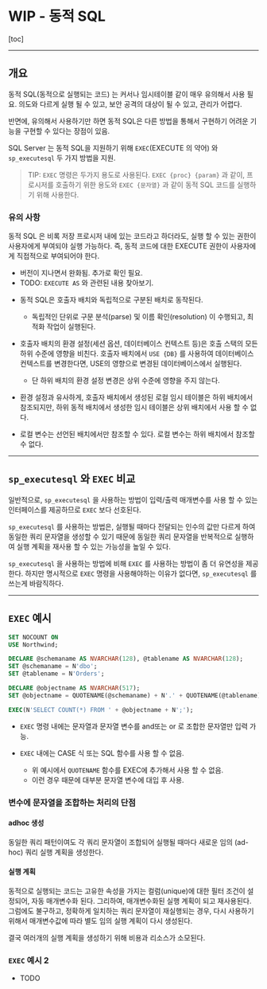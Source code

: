 # WIP - 동적 SQL

[toc]

---------------------------------------------------

## 개요

동적 SQL(동적으로 실행되는 코드) 는 커서나 임시테이블 같이 매우 유의해서 사용 필요. 의도와 다르게 실행 될 수 있고, 보안 공격의 대상이 될 수 있고, 관리가 어렵다.

반면에, 유의해서 사용하기만 하면 동적 SQL은 다른 방법을 통해서 구현하기 어려운 기능을 구현할 수 있다는 장점이 있음.

SQL Server 는 동적 SQL을 지원하기 위해 `EXEC`(EXECUTE 의 약어) 와 `sp_executesql` 두 가지 방법을 지원.

> TIP: `EXEC` 명령은 두가지 용도로 사용된다.
  `EXEC {proc} {param}` 과 같이, 프로시저를 호출하기 위한 용도와
  `EXEC {문자열}` 과 같이 동적 SQL 코드를 실행하기 위해 사용한다.


### 유의 사항

동적 SQL 은 비록 저장 프로시저 내에 있는 코드라고 하더라도,
실행 할 수 있는 권한이 사용자에게 부여되야 실행 가능하다.
즉, 동적 코드에 대한 EXECUTE 권한이 사용자에게 직접적으로 부여되어야 한다.

* 버전이 지나면서 완화됨. 추가로 확인 필요.
* TODO: `EXECUTE AS` 와 관련된 내용 찾아보기.

- 동적 SQL은 호출자 배치와 독립적으로 구분된 배치로 동작된다. 
  - 독립적인 단위로 구문 분석(parse) 및 이름 확인(resolution) 이 수행되고, 
    최적화 작업이 실행된다.

- 호출자 배치의 환경 설정(세션 옵션, 데이터베이스 컨텍스트 등)은 호출 스택의 
  모든 하위 수준에 영향을 비친다. 호출자 배치에서 `USE {DB}` 를 
  사용하여 데이터베이스 컨텍스트를 변경한다면, USE의 영향으로 변경된 
  데이터베이스에서 실행된다.
  - 단 하위 배치의 환경 설정 변경은 상위 수준에 영향을 주지 않는다.

- 환경 설정과 유사하게, 호출자 배치에서 생성된 로컬 임시 테이블은 하위 
  배치에서 참조되지만, 하위 동적 배치에서 생성한 임시 테이블은 상위 배치에서 
  사용 할 수 없다.

- 로컬 변수는 선언된 배치에서만 참조할 수 있다. 
  로컬 변수는 하위 배치에서 참조할 수 없다.

---------------------------------------------------

## `sp_executesql` 와 `EXEC` 비교

일반적으로, `sp_executesql` 을 사용하는 방법이 입력/출력 매개변수를 
사용 할 수 있는 인터페이스를 제공하므로 `EXEC` 보다 선호된다.

`sp_executesql` 를 사용하는 방법은, 실행될 때마다 전달되는 인수의 값만 
다르게 하여 동일한 쿼리 문자열을 생성할 수 있기 때문에 동일한 쿼리 문자열을
반복적으로 실행하여 실행 계획을 재사용 할 수 있는 가능성을 높일 수 있다.

`sp_executesql` 을 사용하는 방법에 비해 `EXEC` 를 사용하는 방법이 좀 더 
유연성을 제공한다. 하지만 명시적으로 `EXEC` 명령을 사용해야하는 이유가 없다면,
`sp_executesql` 를 쓰는게 바람직하다.

---------------------------------------------------

## `EXEC` 예시

```sql
SET NOCOUNT ON
USE Northwind;

DECLARE @schemaname AS NVARCHAR(128), @tablename AS NVARCHAR(128);
SET @schemaname = N'dbo';
SET @tablename = N'Orders';

DECLARE @objectname AS NVARCHAR(517);
SET @objectname = QUOTENAME(@schemaname) + N'.' + QUOTENAME(@tablename);

EXEC(N'SELECT COUNT(*) FROM ' + @objectname + N';');
```

- `EXEC` 명령 내에는 문자열과 문자열 변수를 and또는 or 로 조합한 문자열만 
  입력 가능.

- `EXEC` 내에는 CASE 식 또는 SQL 함수를 사용 할 수 없음.
  - 위 예시에서 `QUOTENAME` 함수를 EXEC에 추가해서 사용 할 수 없음. 
  - 이런 경우 때문에 대부분 문자열 변수에 대입 후 사용.


### 변수에 문자열을 조합하는 처리의 단점

#### adhoc 생성

동일한 쿼리 패턴이여도 각 쿼리 문자열이 조합되어 실행될 때마다 새로운 임의
(ad-hoc) 쿼리 실행 계획을 생성한다.

#### 실행 계획

동적으로 실행되는 코드는 고유한 속성을 가지는 컬럼(unique)에 대한 필터 
조건이 설정되어, 자동 매개변수화 된다. 
그리하여, 매개변수화된 실행 계획이 되고 재사용된다.
그럼에도 불구하고, 정확하게 일치하는 쿼리 문자열이 재실행되는 경우, 
다시 사용하기 위해서 매개변수값에 따라 별도 임의 실행 계획이 다시 생성된다.

결국 여러개의 실행 계획을 생성하기 위해 비용과 리소스가 소모된다.

###  `EXEC` 예시 2 

- TODO

